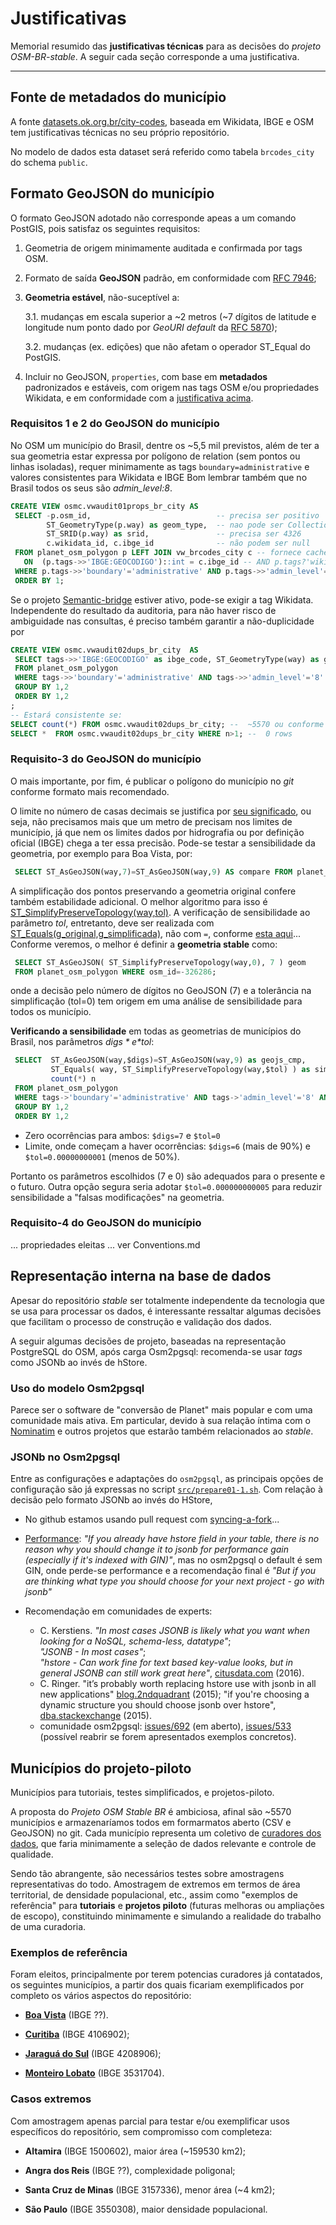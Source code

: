 # Justificativas

Memorial resumido das **justificativas técnicas** para as decisões do *projeto OSM-BR-stable*. 
A seguir cada seção corresponde a uma justificativa.

----

## Fonte de metadados do município
A fonte [datasets.ok.org.br/city-codes](http://datasets.ok.org.br/city-codes), baseada em Wikidata, IBGE e OSM tem justificativas
técnicas no seu próprio repositório.

No modelo de dados esta dataset será referido como tabela `brcodes_city` do schema `public`.

## Formato GeoJSON do município
O formato GeoJSON adotado não corresponde apeas a um comando PostGIS, pois satisfaz os seguintes requisitos:

1. Geometria de origem minimamente auditada e confirmada por tags OSM.

2. Formato de saída **GeoJSON** padrão, em conformidade com [RFC&nbsp;7946](https://tools.ietf.org/html/rfc7946);

3. **Geometria estável**, não-suceptível a:

    3.1. mudanças em escala superior a ~2 metros (~7 dígitos de latitude e longitude num ponto dado por *GeoURI default* da [RFC&nbsp;5870](https://tools.ietf.org/html/rfc5870));
    
    3.2. mudanças (ex. edições) que não afetam o operador ST_Equal do PostGIS.

4. Incluir no GeoJSON, `properties`, com base em **metadados** padronizados e estáveis, com origem nas tags OSM e/ou propriedades Wikidata, e em conformidade com a [justificativa acima](#fonte-de-metadados-do-município).

### Requisitos 1 e 2 do GeoJSON do município

No OSM  um município do Brasil,  dentre os ~5,5 mil previstos, além de ter a sua geometria estar expressa por polígono de relation
(sem pontos ou linhas isoladas), requer minimamente as tags `boundary=administrative` e valores consistentes para Wikidata e IBGE
Bom lembrar também que no Brasil todos os seus são _admin_level:8_.
```sql
CREATE VIEW osmc.vwaudit01props_br_city AS
 SELECT -p.osm_id,                            -- precisa ser positivo
        ST_GeometryType(p.way) as geom_type,  -- nao pode ser Collection (nao pode conter pontos isolados da Relation de origem)
        ST_SRID(p.way) as srid,               -- precisa ser 4326
        c.wikidata_id, c.ibge_id              -- não podem ser null
 FROM planet_osm_polygon p LEFT JOIN vw_brcodes_city c -- fornece caches de ID string por JOIN com brcodes_state.
   ON  (p.tags->>'IBGE:GEOCODIGO')::int = c.ibge_id -- AND p.tags?'wikidata'
 WHERE p.tags->>'boundary'='administrative' AND p.tags->>'admin_level'='8'
 ORDER BY 1;
```
Se o projeto [Semantic-bridge](https://github.com/OSMBrasil/semantic-bridge) estiver ativo, pode-se exigir a tag Wikidata.
Independente do resultado da auditoria, para não haver risco de ambiguidade nas consultas, é preciso também garantir a não-duplicidade por

```sql
CREATE VIEW osmc.vwaudit02dups_br_city  AS
 SELECT tags->>'IBGE:GEOCODIGO' as ibge_code, ST_GeometryType(way) as geom_type, count(*) n
 FROM planet_osm_polygon 
 WHERE tags->>'boundary'='administrative' AND tags->>'admin_level'='8' AND tags?'IBGE:GEOCODIGO'
 GROUP BY 1,2
 ORDER BY 1,2
;
-- Estará consistente se:
SELECT count(*) FROM osmc.vwaudit02dups_br_city; --  ~5570 ou conforme IBGE declafrar
SELECT *  FROM osmc.vwaudit02dups_br_city WHERE n>1; --  0 rows
```

### Requisito-3 do GeoJSON do município

O mais importante, por fim, é publicar o polígono do município no _git_ conforme formato mais recomendado.

O limite no número de casas decimais se justifica por [seu significado](https://gis.stackexchange.com/a/8674/7505),
ou seja, não precisamos mais que um metro de precisam nos limites de município, 
já que nem os limites dados por hidrografia ou por definição oficial (IBGE) 
chega a ter essa precisão. Pode-se testar  a sensibilidade da geometria, por exemplo para Boa Vista, por:

```sql
 SELECT ST_AsGeoJSON(way,7)=ST_AsGeoJSON(way,9) AS compare FROM planet_osm_polygon WHERE osm_id=-326286;
```
A simplificação dos pontos preservando a geometria original confere também estabilidade adicional. 
O melhor algoritmo para isso é [ST_SimplifyPreserveTopology(way,tol)](https://postgis.net/docs/ST_SimplifyPreserveTopology.html). 
A verificação de sensibilidade ao parâmetro *tol*, entretanto, deve ser realizada 
com [ST_Equals(g_original,g_simplificada)](https://postgis.net/docs/ST_Equals.html), não com `=`, 
conforme [esta aqui](https://gis.stackexchange.com/q/350299/7505)... Conforme veremos, o melhor é  definir a **geometria stable** como:

```sql
 SELECT ST_AsGeoJSON( ST_SimplifyPreserveTopology(way,0), 7 ) geom 
 FROM planet_osm_polygon WHERE osm_id=-326286;
```

onde a decisão pelo número de dígitos no GeoJSON (7)
e a tolerância na simplificação (tol=0) tem origem em uma análise de sensibilidade para todos os município.

**Verificando a sensibilidade** em todas as geometrias de municípios do Brasil, nos parâmetros *$digs* e *$tol*:
```sql
 SELECT  ST_AsGeoJSON(way,$digs)=ST_AsGeoJSON(way,9) as geojs_cmp, 
         ST_Equals( way, ST_SimplifyPreserveTopology(way,$tol) ) as simp_cmp, 
         count(*) n
 FROM planet_osm_polygon 
 WHERE tags->'boundary'='administrative' AND tags->'admin_level'='8' AND tags?'IBGE:GEOCODIGO'
 GROUP BY 1,2
 ORDER BY 1,2
```
* Zero ocorrências para ambos: `$digs=7` e `$tol=0`
* Limite, onde começam a haver ocorrências: `$digs=6` (mais de 90%) e `$tol=0.00000000001` (menos de 50%).

Portanto os parâmetros escolhidos (7 e 0) são adequados para o presente e o futuro. Outra opção segura seria adotar `$tol=0.000000000005` para reduzir sensibilidade a "falsas modificações" na geometria.

### Requisito-4 do GeoJSON do município

... propriedades eleitas ... ver Conventions.md


## Representação interna na base de dados

Apesar do repositório *stable* ser totalmente independente da tecnologia que se usa para processar os dados, é interessante ressaltar algumas decisões que facilitam o processo de construção e validação dos dados.

A seguir algumas decisões de projeto, baseadas na representação PostgreSQL do OSM, após carga Osm2pgsql: recomenda-se usar *tags* como JSONb ao invés de hStore.

### Uso do modelo Osm2pgsql

Parece ser o software de "conversão de Planet" mais popular e com uma comunidade mais ativa. Em particular, devido à sua relação íntima com o [Nominatim](https://nominatim.openstreetmap.org) e outros projetos que estarão também relacionados ao *stable*. 

### JSONb no Osm2pgsql
Entre as configurações e adaptações do `osm2pgsql`, as principais opções de configuração são já expressas no script [`src/prepare01-1.sh`](https://github.com/OSMBrasil/stable/blob/master/src/install/prepare01-1.sh). Com relação à decisão pelo formato JSONb ao invés do HStore, 

* No github estamos usando pull request com [syncing-a-fork](https://help.github.com/articles/syncing-a-fork)...
* [Performance](http://mateuszmarchel.com/blog/2016/06/29/jsonb-vs-hstore-performance-battle/): *"If you already have hstore field in your table, there is no reason why you should change it to jsonb for performance gain (especially if it's indexed with GIN)"*, mas no osm2pgsql o default é sem GIN, onde perde-se performance e a recomendação final é *"But if you are thinking what type you should choose for your next project - go with jsonb"*

* Recomendação em comunidades de experts: 
   - C. Kerstiens. *"In most cases JSONB is likely what you want when looking for a NoSQL, schema-less, datatype"*; <br/>*"JSONB - In most cases"*; <br/>*"hstore - Can work fine for text based key-value looks, but in general JSONB can still work great here"*, [citusdata.com](https://www.citusdata.com/blog/2016/07/14/choosing-nosql-hstore-json-jsonb/) (2016).<br/>
   - C. Ringer. "it’s probably worth replacing hstore use with jsonb in all new applications" [blog.2ndquadrant](https://blog.2ndquadrant.com/postgresql-anti-patterns-unnecessary-jsonhstore-dynamic-columns/) (2015); "if you're choosing a dynamic structure you should choose jsonb over hstore",  [dba.stackexchange](https://dba.stackexchange.com/questions/115825/jsonb-with-indexing-vs-hstore) (2015).
   - comunidade osm2pgsql:  [issues/692](https://github.com/openstreetmap/osm2pgsql/issues/692) (em aberto), [issues/533](https://github.com/openstreetmap/osm2pgsql/issues/533) (possível reabrir se forem apresentados exemplos concretos).

## Municípios do projeto-piloto 

Municípios para tutoriais, testes simplificados, e projetos-piloto.

A proposta do *Projeto OSM Stable BR* é ambiciosa, afinal são ~5570 municípios e armazenaríamos todos em formarmatos aberto (CSV e GeoJSON) no git. Cada município representa um coletivo de [curadores dos dados](https://en.wikipedia.org/wiki/Data_curation), que faria minimamente a seleção de dados relevante e controle de qualidade.

Sendo tão abrangente, são necessários testes sobre amostragens representativas do todo. Amostragem de extremos em termos de área territorial, de densidade populacional, etc., assim como "exemplos de referência" para **tutoriais** e **projetos piloto** (futuras melhoras ou ampliações de escopo), constituindo minimamente e simulando a realidade do trabalho de uma curadoria.  

### Exemplos de referência
Foram eleitos, principalmente por terem potencias curadores já contatados, os seguintes municípios, a partir dos quais ficariam exemplificados por completo os vários aspectos do repositório:

* [**Boa Vista**](https://github.com/OSMBrasil/stable/blob/master/data/RR/BoaVista/municipio.geojson) (IBGE ??).

* [**Curitiba**](https://github.com/OSMBrasil/stable/blob/master/data/PR/Curitiba/municipio.geojson) (IBGE 4106902);

* [**Jaraguá do Sul**](https://github.com/OSMBrasil/stable/blob/master/data/SC/JaraguaSul/municipio.geojson) (IBGE 4208906);

* [**Monteiro Lobato**](https://github.com/OSMBrasil/stable/blob/master/data/SP/MonteiroLobato/municipio.geojson) (IBGE 3531704).

### Casos extremos
Com amostragem apenas parcial para testar e/ou exemplificar usos específicos do repositório, sem compromisso com completeza:

* **Altamira** (IBGE 1500602), maior área (~159530 km2);

* **Angra dos Reis** (IBGE ??), complexidade poligonal;

* **Santa Cruz de Minas** (IBGE 3157336), menor área (~4 km2);

* **São Paulo** (IBGE 3550308), maior densidade populacional.
 
